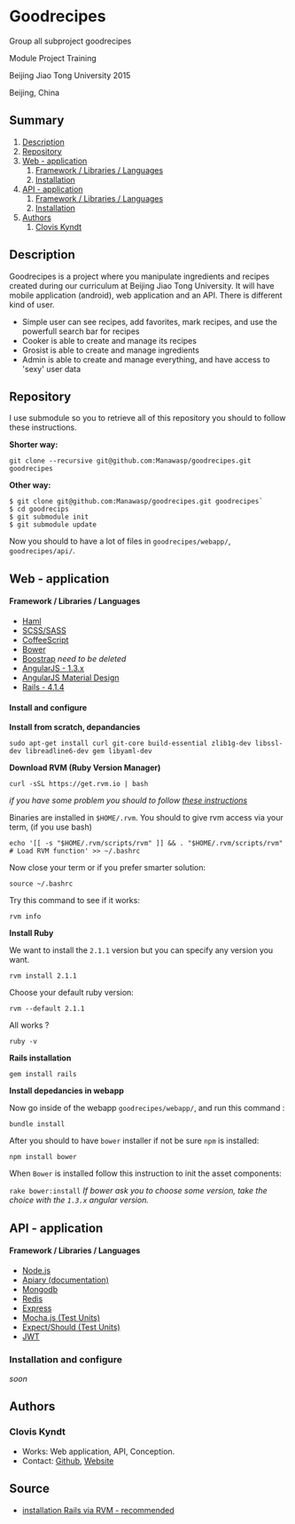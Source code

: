 # Goodrecipes

Group all subproject goodrecipes

Module Project Training

Beijing Jiao Tong University 2015

Beijing, China

## Summary

1. [Description](https://github.com/Manawasp/goodrecipes#description)
2. [Repository](https://github.com/Manawasp/goodrecipes#repository)
3. [Web - application](https://github.com/Manawasp/goodrecipes#web---application)
	1. [Framework / Libraries / Languages](https://github.com/Manawasp/goodrecipes#framework--libraries--languages)
	2. [Installation](https://github.com/Manawasp/goodrecipes#install-and-configure)
4. [API - application](https://github.com/Manawasp/goodrecipes#api---application)
	1. [Framework / Libraries / Languages](https://github.com/Manawasp/goodrecipes#framework--libraries--languages-1)
	2. [Installation](https://github.com/Manawasp/goodrecipes#install-and-configure-1)
5. [Authors](https://github.com/Manawasp/goodrecipes#authors)
	1. [Clovis Kyndt](https://github.com/Manawasp/goodrecipes#clovis-kyndt)

## Description

Goodrecipes is a project where you manipulate ingredients and recipes created during our curriculum at Beijing Jiao Tong University. It will have mobile application (android), web application and an API. There is different kind of user.
- Simple user can see recipes, add favorites, mark recipes, and use the powerfull search bar for recipes
- Cooker is able to create and manage its recipes
- Grosist is able to create and manage ingredients
- Admin is able to create and manage everything, and have access to 'sexy' user data

## Repository

I use submodule so you to retrieve all of this repository you should to follow these instructions.

**Shorter way:**

`git clone --recursive git@github.com:Manawasp/goodrecipes.git goodrecipes`

**Other way:**

```
$ git clone git@github.com:Manawasp/goodrecipes.git goodrecipes`
$ cd goodrecips
$ git submodule init
$ git submodule update
```

Now you should to have a lot of files in `goodrecipes/webapp/`, `goodrecipes/api/`.

## Web - application

#### Framework / Libraries / Languages

- [Haml](http://haml.info/)
- [SCSS/SASS](http://sass-lang.com/)
- [CoffeeScript](http://coffeescript.org/)
- [Bower](http://bower.io/)
- [Boostrap](http://getbootstrap.com/) _need to be deleted_
- [AngularJS - 1.3.x](http://angularjs.org)
- [AngularJS Material Design](http://material.angularjs.org)
- [Rails - 4.1.4](http://rubyonrails.org/)

#### Install and configure

**Install from scratch, depandancies**

`sudo apt-get install curl git-core build-essential zlib1g-dev libssl-dev libreadline6-dev gem libyaml-dev`

**Download RVM (Ruby Version Manager)**

`curl -sSL https://get.rvm.io | bash`

*if you have some problem you should to follow [these instructions](https://rvm.io/rvm/install)*

Binaries are installed in `$HOME/.rvm`. You should to give rvm access via your term, (if you use bash)

`echo '[[ -s "$HOME/.rvm/scripts/rvm" ]] && . "$HOME/.rvm/scripts/rvm" # Load RVM function' >> ~/.bashrc`

Now close your term or if you prefer smarter solution:

`source ~/.bashrc`

Try this command to see if it works:

`rvm info`

**Install Ruby**

We want to install the `2.1.1` version but you can specify any version you want.

`rvm install 2.1.1`

Choose your default ruby version:

`rvm --default 2.1.1`

All works ?

`ruby -v`

**Rails installation**

`gem install rails`

**Install depedancies in webapp**

Now go inside of the webapp `goodrecipes/webapp/`, and run this command :

`bundle install`

After you should to have `bower` installer if not be sure `npm` is installed:

`npm install bower`

When `Bower` is installed follow this instruction to init the asset components:

`rake bower:install`
_If bower ask you to choose some version, take the choice with the `1.3.x` angular version._

## API - application

#### Framework / Libraries / Languages

- [Node.js](https://nodejs.org/)
- [Apiary (documentation)](http://docs.foodapicn.apiary.io/)
- [Mongodb](https://www.mongodb.org/)
- [Redis](http://redis.io/)
- [Express](http://expressjs.com/)
- [Mocha.js (Test Units)](http://mochajs.org/)
- [Expect/Should (Test Units)](http://chaijs.com/api/bdd/)
- [JWT](jwt.io)

### Installation and configure

_soon_

## Authors

### Clovis Kyndt

- Works: Web application, API, Conception.
- Contact: [Github](https://github.com/Manawasp), [Website](http://cloviskyndt.com)

## Source

- [installation Rails via RVM - recommended](http://doc.ubuntu-fr.org/rubyonrails)
